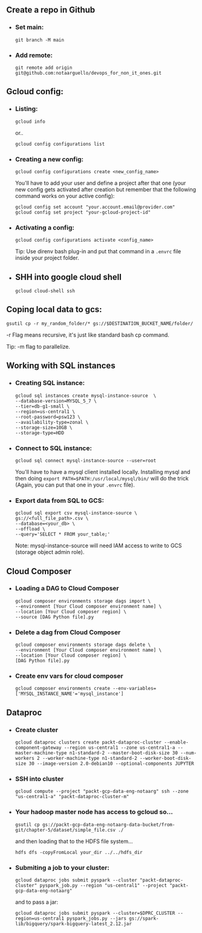 ## Create a repo in Github

* ### Set main:

    ```
    git branch -M main
    ```
* ### Add remote:

    ```
    git remote add origin git@github.com:notaarguello/devops_for_non_it_ones.git
    ```
## Gcloud config:

* ### Listing:


    ```
    gcloud info
    ```

    or..

    ```
    gcloud config configurations list
    ```

* ### Creating a new config:

    ```
    gcloud config configurations create <new_config_name>
    ```

    You'll have to add your user and define a project after that one (your new config gets activated after creation but remember that the following command works on your active config):

    ```
    gcloud config set account "your.account.email@provider.com"
    gcloud config set project "your-gcloud-project-id"
    ```

* ### Activating a config:

    ```
    gcloud config configurations activate <config_name>
    ```

    Tip: Use direnv bash plug-in and put that command in a ```.envrc``` file inside your project folder.
* ## SHH into google cloud shell

    ```
    gcloud cloud-shell ssh
    ```

## Coping local data to gcs:

```
gsutil cp -r my_random_folder/* gs://$DESTINATION_BUCKET_NAME/folder/
```

-r Flag means recursive, it's just like standard bash cp command.

Tip: -m flag to parallelize.

## Working with SQL instances

* ### Creating SQL instance:

    ```
    gcloud sql instances create mysql-instance-source  \
    --database-version=MYSQL_5_7 \
    --tier=db-g1-small \
    --region=us-central1 \
    --root-password=psw123 \
    --availability-type=zonal \
    --storage-size=10GB \
    --storage-type=HDD
    ```

* ### Connect to SQL instance:

    ```
    gcloud sql connect mysql-instance-source --user=root
    ```

    You'll have to have a mysql client installed locally. Installing mysql and then doing ```export PATH=$PATH:/usr/local/mysql/bin/``` will do the trick (Again, you can put that one in your ```.envrc``` file).

* ### Export data from SQL to GCS:

    ```
    gcloud sql export csv mysql-instance-source \
    gs://<full_file_path>.csv \
    --database=<your_db> \
    --offload \
    --query='SELECT * FROM your_table;'
    ```

    Note: mysql-instance-source will need IAM access to write to GCS (storage object admin role).

## Cloud Composer

* ### Loading a DAG to Cloud Composer
    ```
    gcloud composer environments storage dags import \
    --environment [Your Cloud composer environment name] \
    --location [Your Cloud composer region] \
    --source [DAG Python file].py
    ```

* ### Delete a dag from Cloud Composer
    ```
    gcloud composer environments storage dags delete \
    --environment [Your Cloud composer environment name] \
    --location [Your Cloud composer region] \
    [DAG Python file].py
    ```

* ### Create env vars for cloud composer
    ```
    gcloud composer environments create --env-variables=['MYSQL_INSTANCE_NAME'='mysql_instance']
    ```

## Dataproc

* ### Create cluster

    ```
    gcloud dataproc clusters create packt-dataproc-cluster --enable-component-gateway --region us-central1 --zone us-central1-a --master-machine-type n1-standard-2 --master-boot-disk-size 30 --num-workers 2 --worker-machine-type n1-standard-2 --worker-boot-disk-size 30 --image-version 2.0-debian10 --optional-components JUPYTER
    ```

* ### SSH into cluster

    ```
    gcloud compute --project "packt-gcp-data-eng-notaarg" ssh --zone "us-central1-a" "packt-dataproc-cluster-m"
    ```

* ### Your hadoop master node has access to gcloud so...

    ```
    gsutil cp gs://packt-gcp-data-eng-notaarg-data-bucket/from-git/chapter-5/dataset/simple_file.csv ./
    ```
    and then loading that to the HDFS file system...

    ```
    hdfs dfs -copyFromLocal your_dir ../../hdfs_dir
    ```

* ### Submiting a job to your cluster:

    ```
    gcloud dataproc jobs submit pyspark --cluster "packt-dataproc-cluster" pyspark_job.py --region "us-central1" --project "packt-gcp-data-eng-notaarg"
    ```

    and to pass a jar:

    ```
    gcloud dataproc jobs submit pyspark --cluster=$DPRC_CLUSTER --region=us-central1 pyspark_jobs.py --jars gs://spark-lib/bigquery/spark-bigquery-latest_2.12.jar  
    ```